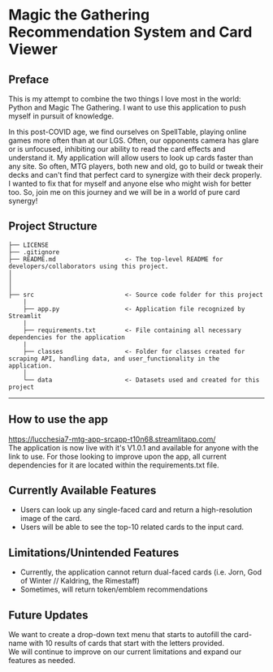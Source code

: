 # Magic the Gathering Recommendation System and Card Viewer
## Preface
This is my attempt to combine the two things I love most in the world: Python and Magic The Gathering. I want to use this application to push myself in pursuit of knowledge. 

In this post-COVID age, we find ourselves on SpellTable, playing online games more often than at our LGS. Often, our opponents camera has glare or is unfocused, inhibiting our ability to read the card effects and understand it. My application will allow users to look up cards faster than any site. So often, MTG players, both new and old, go to build or tweak their decks and can't find that perfect card to synergize with their deck properly. I wanted to fix that for myself and anyone else who might wish for better too. So, join me on this journey and we will be in a world of pure card synergy!

## Project Structure

    ├── LICENSE
    ├── .gitignore
    ├── README.md                   <- The top-level README for developers/collaborators using this project.
    │ 
    │ 
    │   
    ├── src                         <- Source code folder for this project
        |
        ├── app.py                  <- Application file recognized by Streamlit
        |
        ├── requirements.txt        <- File containing all necessary dependencies for the application
        |
        ├── classes                 <- Folder for classes created for scraping API, handling data, and user_functionality in the application.
        │
        └── data                    <- Datasets used and created for this project
        
--------

## How to use the app
https://lucchesia7-mtg-app-srcapp-t10n68.streamlitapp.com/ \
The application is now live with it's V1.0.1 and available for anyone with the link to use. For those looking to improve upon the app, all current dependencies for it are located within the requirements.txt file.

## Currently Available Features
* Users can look up any single-faced card and return a high-resolution image of the card.
* Users will be able to see the top-10 related cards to the input card.

## Limitations/Unintended Features
* Currently, the application cannot return dual-faced cards (i.e. Jorn, God of Winter // Kaldring, the Rimestaff)
* Sometimes, will return token/emblem recommendations

## Future Updates
We want to create a drop-down text menu that starts to autofill the card-name with 10 results of cards that start with the letters provided. \
We will continue to improve on our current limitations and expand our features as needed.
